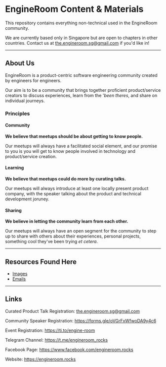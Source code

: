 # EngineRoom Content & Materials

This repository contains everything non-technical used in the EngineRoom community.

We are currently based only in Singapore but are open to chapters in other countries. Contact us at [the.engineroom.sg@gmail.com](mailto:the.engineroom.sg@gmail.com) if you'd like in!

- - -

## About Us

EngineRoom is a product-centric software engineering community created by engineers for engineers.

Our aim is to be a community that brings together proficient product/service creators to discuss experiences, learn from the '*been theres*, and share on individual journeys.

### Principles

#### Community

**We believe that meetups should be about getting to know people.**

Our meetups will always have a facilitated social element, and our promise to you is you will get to know people involved in technology and product/service creation.

#### Learning

**We believe that meetups could do more by curating talks.**

Our meetups will always introduce at least one locally present product company, with the speaker talking about the product and technical development joruney.

#### Sharing

**We believe in letting the community learn from each other.**

Our meetups will always have an open segment for the community to step up to share with others about their experiences, personal projects, something cool they've been trying *et cetera*.

- - -

## Resources Found Here

- [Images](./assets/images)
- [Emails](./emails)

- - -

## Links

Curated Product Talk Registration: [the.engineroom.sg@gmail.com](mailto:the.engineroom.sg@gmail.com)

Community Speaker Registration: https://forms.gle/oVGrFxWfwoDA9y4c6

Event Registration: https://ti.to/engine-room

Telegram Channel: https://t.me/engineroom_rocks

Facebook Page: https://www.facebook.com/engineroom.rocks

Website: https://engineroom.rocks
